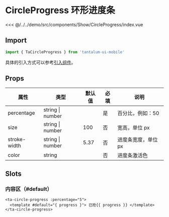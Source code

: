 # CircleProgress 环形进度条

<CodeDemo name="CircleProgress">

<<< @/../../demo/src/components/Show/CircleProgress/index.vue

</CodeDemo>

## Import

```js
import { TaCircleProgress } from 'tantalum-ui-mobile'
```

具体的引入方式可以参考[引入组件](../guide/import.md)。

## Props

| 属性         | 类型             | 默认值 | 必填 | 说明                |
| ------------ | ---------------- | ------ | ---- | ------------------- |
| percentage   | string \| number |        | 是   | 百分比，例如：50    |
| size         | string \| number | 100    | 否   | 宽高，单位 px       |
| stroke-width | string \| number | 5.37   | 否   | 进度条宽度，单位 px |
| color        | string           |        | 否   | 进度条激活色        |

## Slots

### 内容区（#default）

```vue
<ta-circle-progress :percentage="5">
  <template #default="{ progress }"> 已抢{{ progress }} </template>
</ta-circle-progress>
```
